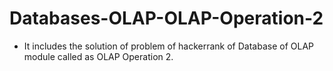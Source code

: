 # Databases-OLAP-OLAP-Operation-2
- It includes the solution of problem of hackerrank of Database of OLAP module called as OLAP Operation 2.
